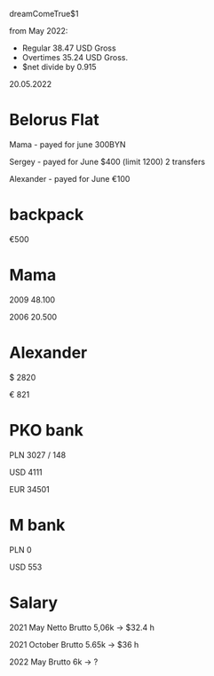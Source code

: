 
dreamComeTrue$1

from May 2022:
* Regular 38.47 USD Gross 
* Overtimes 35.24 USD Gross. 
* $net divide by 0.915

20.05.2022
 
# Belorus Flat
 Mama - payed for june 300BYN

 Sergey - payed for June $400 (limit 1200) 2 transfers
 
 Alexander - payed for June €100 

# backpack

€500

# Mama 

 2009 48.100

 2006 20.500 

# Alexander

$ 2820

€ 821
 
# PKO bank
 
 PLN 3027 / 148
 
 USD 4111
 
 EUR 34501
 
# M bank

PLN 0

USD 553

# Salary 

2021 May Netto Brutto 5,06k -> $32.4 h

2021 October Brutto 5.65k -> $36 h

2022 May Brutto 6k -> ?




